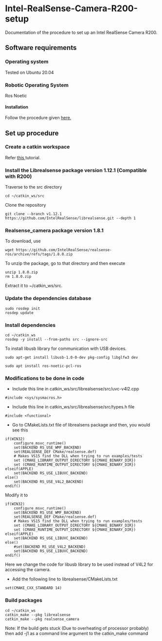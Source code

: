 # Intel-RealSense-Camera-R200-setup
Documentation of the procedure to set up an Intel RealSense Camera R200.

## Software requirements

### Operating system
Tested on Ubuntu 20.04

### Robotic Operating System
Ros Noetic

#### Installation
Follow the procedure given [here.](http://wiki.ros.org/noetic/Installation/Ubuntu)

## Set up procedure

### Create a catkin workspace
Refer [this ](http://wiki.ros.org/catkin/Tutorials/create_a_workspace) tutorial.

### Install the Librealsense package version 1.12.1 (Compatible with R200)

Traverse to the src directory
```
cd ~/catkin_ws/src
```

Clone the repository
```
git clone --branch v1.12.1 https://github.com/IntelRealSense/librealsense.git --depth 1
```

### Realsense_camera package version 1.8.1

To download, use
```
wget https://github.com/IntelRealSense/realsense-ros/archive/refs/tags/1.8.0.zip
```

To unzip the package, go to that directory and then execute
```
unzip 1.8.0.zip
rm 1.8.0.zip
```

Extract it to ~/catkin_ws/src.

### Update the dependencies database
```
sudo rosdep init
rosdep update
```

### Install dependencies

```
cd ~/catkin_ws
rosdep -y install --from-paths src --ignore-src
```

To install libusb library for communication with USB devices.
```
sudo apt-get install libusb-1.0-0-dev pkg-config libglfw3 dev
```
```
sudo apt install ros-noetic-pcl-ros
```

### Modifications to be done in code
* Include this line in catkin_ws/src/librealsense/src/uvc-v4l2.cpp
```
#include <sys/sysmacros.h>
```

* Include this line in catkin_ws/src/librealsense/src/types.h file
```
#include <functional>
```

* Go to CMakeLists.txt file of librealsens package and then, you would see this
```
if(WIN32)
    configure_msvc_runtime()
    set(BACKEND RS_USE_WMF_BACKEND)
    set(REALSENSE_DEF CMake/realsense.def)
    # Makes VS15 find the DLL when trying to run examples/tests
    set (CMAKE_LIBRARY_OUTPUT_DIRECTORY ${CMAKE_BINARY_DIR})
    set (CMAKE_RUNTIME_OUTPUT_DIRECTORY ${CMAKE_BINARY_DIR})
elseif(APPLE)
    set(BACKEND RS_USE_LIBUVC_BACKEND)
else()
    set(BACKEND RS_USE_V4L2_BACKEND)
endif()
```
Modify it to
```
if(WIN32)
    configure_msvc_runtime()
    set(BACKEND RS_USE_WMF_BACKEND)
    set(REALSENSE_DEF CMake/realsense.def)
    # Makes VS15 find the DLL when trying to run examples/tests
    set (CMAKE_LIBRARY_OUTPUT_DIRECTORY ${CMAKE_BINARY_DIR})
    set (CMAKE_RUNTIME_OUTPUT_DIRECTORY ${CMAKE_BINARY_DIR})
elseif(APPLE)
    set(BACKEND RS_USE_LIBUVC_BACKEND)
else()
    #set(BACKEND RS_USE_V4L2_BACKEND)
	set(BACKEND RS_USE_LIBUVC_BACKEND)
endif()
```
Here we change the code for libusb library to be used instead of V4L2 for accessing the camera.

* Add the following line to librealsense/CMakeLists.txt
```
set(CMAKE_CXX_STANDARD 14)  
```

### Build packages
```
cd ~/catkin_ws
catkin_make --pkg librealsense
catkin_make --pkg realsense_camera
```
Note: If the build gets stuck (Due to overheating of processor probably) then add -j1 as a command line argument to the catkin_make command